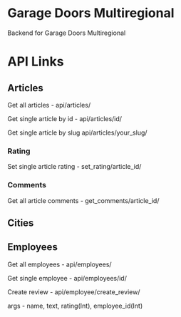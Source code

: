 # Garage Doors Multiregional
Backend for Garage Doors Multiregional

# API Links

## Articles
Get all articles - api/articles/

Get single article by id - api/articles/id/

Get single article by slug api/articles/your_slug/

### Rating
Set single article rating - set_rating/article_id/

### Comments
Get all article comments - get_comments/article_id/

## Cities
## Employees
Get all employees - api/employees/

Get single employee - api/employees/id/

Create review - api/employee/create_review/

  args - name, text, rating(Int), employee_id(Int)
